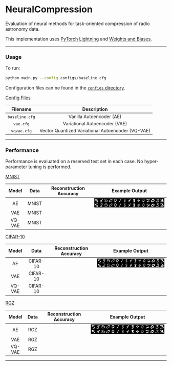 # NeuralCompression

Evaluation of neural methods for task-oriented compression of radio astronomy data. 

This implementation uses [PyTorch Lightning](https://lightning.ai/docs/pytorch/stable/) and [Weights and Biases](https://wandb.ai).

---

### Usage

To run: 

```bash
python main.py --config configs/baseline.cfg
```

Configuration files can be found in the [`configs` directory]().

<ins>Config Files</ins>

| Filename | Description | 
| :---:   | :---: |
| `baseline.cfg` | Vanilla Autoencoder (AE)  | 
| `vae.cfg` | Variational Autoencoder (VAE) |  
| `vqvae.cfg` | Vector Quantized Variational Autoencoder (VQ-VAE)  |  

---

### Performance

Performance is evaluated on a reserved test set in each case. No hyper-parameter tuning is performed. 

<ins>MNIST</ins>

| Model | Data | Reconstruction Accuracy | Example Output |
| :---:   | :---: | :---: | :---: |
| AE | MNIST  | | ![alt text](./images/ae_mnist.png) |
| VAE | MNIST | | |
| VQ-VAE | MNIST | |  |

<ins>CIFAR-10</ins>

| Model | Data | Reconstruction Accuracy |Example Output |
| :---:   | :---: | :---: |:---: |
| AE | CIFAR-10  | | ![alt text](./images/ae_mnist.png) |
| VAE | CIFAR-10 | | |
| VQ-VAE | CIFAR-10 | ||  

<ins>RGZ</ins>

| Model | Data | Reconstruction Accuracy |Example Output |
| :---:   | :---: | :---: |:---: |
| AE | RGZ  | | ![alt text](./images/ae_mnist.png) |
| VAE | RGZ | | |
| VQ-VAE | RGZ | | |  

---


